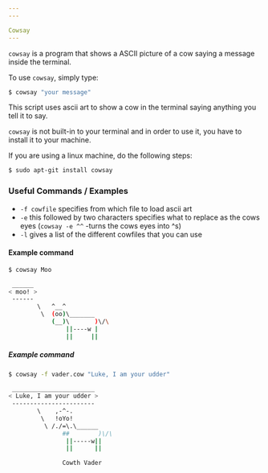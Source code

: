 ```yaml
---
---

Cowsay
---
```

`cowsay` is a program that shows a ASCII picture of a cow saying a message inside the terminal.

To use `cowsay`, simply type:

~~~bash
$ cowsay "your message"
~~~
<!--more-->
This script uses ascii art to show a cow in the terminal saying anything you tell it to say.

`cowsay`  is not built-in to your terminal and in order to use it, you have to install it to your machine. 

If you are using a linux machine, do the following steps:

~~~bash
$ sudo apt-git install cowsay
~~~

### Useful Commands / Examples 
- `-f cowfile` specifies from which file to load ascii art
- `-e` this followed by two characters specifies what to replace as the cows eyes (`cowsay -e ^^` -turns the cows eyes into ^s)
- `-l` gives a list of the different cowfiles that you can use

#### Example command
~~~bash
$ cowsay Moo
~~~
~~~ bash
 ______ 
< moo! >
 ------ 
        \   ^__^
         \  (oo)\_______
            (__)\       )\/\
                ||----w |
                ||     ||
~~~

##### Example command
~~~bash
$ cowsay -f vader.cow "Luke, I am your udder"
~~~
~~~ bash
 _______________________
< Luke, I am your udder >
 -----------------------
        \    ,-^-.
         \   !oYo!
          \ /./=\.\______
               ##        )\/\
                ||-----w||
                ||      ||

               Cowth Vader
~~~




